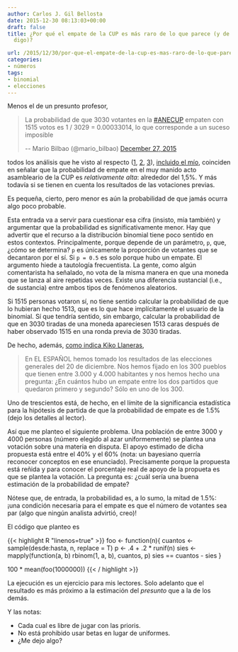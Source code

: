 ```yaml
---
author: Carlos J. Gil Bellosta
date: 2015-12-30 08:13:03+00:00
draft: false
title: ¿Por qué el empate de la CUP es más raro de lo que parece (y de lo que yo mismo
  digo)?

url: /2015/12/30/por-que-el-empate-de-la-cup-es-mas-raro-de-lo-que-parece-y-de-lo-que-yo-mismo-digo/
categories:
- números
tags:
- binomial
- elecciones
---
```


Menos el de un presunto profesor,

>La probabilidad de que 3030 votantes en la [#ANECUP](https://twitter.com/hashtag/ANECUP?src=hash) empaten con 1515 votos es 1 / 3029 = 0.00033014, lo que corresponde a un suceso imposible
>
> -- Mario Bilbao (@mario_bilbao) [December 27, 2015](https://twitter.com/mario_bilbao/status/681206256175083520)</blockquote>

todos los análisis que he visto al respecto ([1](http://www.elespanol.com/espana/20151228/90241027_0.html), [2](https://gallir.wordpress.com/2015/12/28/las-probabilidades-del-empate-de-la-cup/), [3](http://www.eldiario.es/piedrasdepapel/probable-empate-Asamblea-CUP_6_467263286.html)), [incluido el mío](http://www.datanalytics.com/2015/12/29/empates-electorales-sorteos-y-una-inadvertida-paradoja/), coinciden en señalar que la probabilidad de empate en el muy manido acto asambleario de la CUP es _relativamente alta_: alrededor del 1,5%. Y más todavía si se tienen en cuenta los resultados de las votaciones previas.

Es pequeña, cierto, pero menor es aún la probabilidad de que jamás ocurra algo poco probable.

Esta entrada va a servir para cuestionar esa cifra (insisto, mía también) y argumentar que la probabilidad es significativamente menor. Hay que advertir que el recurso a la distribución binomial tiene poco sentido en estos contextos. Principalmente, porque depende de un parámetro, `p`, que, ¿cómo se determina? `p` es únicamente la proporción de votantes que se decantaron por el sí. Si `p = 0.5` es solo porque hubo un empate. El argumento hiede a tautología frecuentista. La gente, como algún comentarista ha señalado, no vota de la misma manera en que una moneda que se lanza al aire repetidas veces. Existe una diferencia sustancial (i.e., de sustancia) entre ambos tipos de fenómenos aleatorios.

Si 1515 personas votaron sí, no tiene sentido calcular la probabilidad de que lo hubieran hecho 1513, que es lo que hace implícitamente el usuario de la binomial. Sí que tendría sentido, sin embargo, calcular la probabilidad de que en 3030 tiradas de una moneda apareciesen 1513 caras después de haber observado 1515 en una ronda previa de 3030 tiradas.

De hecho, además, [como indica Kiko Llaneras](http://www.elespanol.com/espana/20151228/90241027_0.html),

>En EL ESPAÑOL hemos tomado los resultados de las elecciones generales del 20 de diciembre. Nos hemos fijado en los 300 pueblos que tienen entre 3.000 y 4.000 habitantes y nos hemos hecho una pregunta: ¿En cuántos hubo un empate entre los dos partidos que quedaron primero y segundo? Sólo en uno de los 300.

Uno de trescientos está, de hecho, en el límite de la significancia estadística para la hipótesis de partida de que la probabilidad de empate es de 1.5% (dejo los detalles al lector).

Así que me planteo el siguiente problema. Una población de entre 3000 y 4000 personas (número elegido al azar uniformemente) se plantea una votación sobre una materia en disputa. El apoyo estimado de dicha propuesta está entre el 40% y el 60% (nota: un bayesiano querría reconocer conceptos en ese enunciado). Precisamente porque la propuesta está reñida y para conocer el porcentaje real de apoyo de la propueta es que se plantea la votación. La pregunta es: ¿cuál sería una buena estimación de la probabilidad de empate?

Nótese que, de entrada, la probabilidad es, a lo sumo, la mitad de 1.5%: ¡una condición necesaria para el empate es que el número de votantes sea par (algo que ningún analista advirtió, creo)!

El código que planteo es

{{< highlight R "linenos=true" >}}
foo <- function(n){
  cuantos <- sample(desde:hasta, n, replace = T)
  p <- .4 + .2 * runif(n)
  sies <- mapply(function(a, b)
    rbinom(1, a, b), cuantos, p)
  sies == cuantos - sies
}

100 * mean(foo(1000000))
{{< / highlight >}}

La ejecución es un ejercicio para mis lectores. Solo adelanto que el resultado es más próximo a la estimación del _presunto_ que a la de los demás.

Y las notas:

* Cada cual es libre de jugar con las prioris.
* No está prohibido usar betas en lugar de uniformes.
* ¿Me dejo algo?